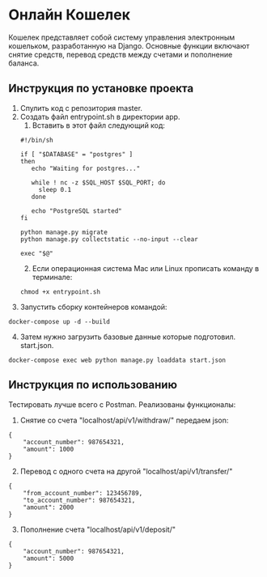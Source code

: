 # Онлайн Кошелек

Кошелек представляет собой систему управления электронным кошельком, разработанную на Django. Основные функции включают снятие средств, перевод средств между счетами и пополнение баланса.

## Инструкция по установке проекта

1. Спулить код с репозитория master.
2. Создать файл entrypoint.sh в директории app.
   1. Вставить в этот файл следующий код:
    ```
    #!/bin/sh

   if [ "$DATABASE" = "postgres" ]
   then
       echo "Waiting for postgres..."
   
       while ! nc -z $SQL_HOST $SQL_PORT; do
         sleep 0.1
       done
   
       echo "PostgreSQL started"
   fi
   
   python manage.py migrate
   python manage.py collectstatic --no-input --clear

   exec "$@"

    ```
   2. Если операционная система Mac или Linux прописать команду в терминале:
    ```
   chmod +x entrypoint.sh
    ```
3. Запустить сборку контейнеров командой:
```
docker-compose up -d --build
```
4. Затем нужно загрузить базовые данные которые подготовил. start.json.
```
docker-compose exec web python manage.py loaddata start.json
```
## Инструкция по использованию

Тестировать лучше всего с Postman.
Реализованы функционалы:
1. Снятие со счета "localhost/api/v1/withdraw/" передаем json:
```
{
    "account_number": 987654321,
    "amount": 1000
}
```
2. Перевод с одного счета на другой "localhost/api/v1/transfer/"
```
{
    "from_account_number": 123456789,
    "to_account_number": 987654321,
    "amount": 2000
}
```
3. Пополнение счета "localhost/api/v1/deposit/"
```
{
    "account_number": 987654321,
    "amount": 5000
}
```